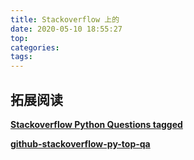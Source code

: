 ```yaml
---
title: Stackoverflow 上的
date: 2020-05-10 18:55:27
top:
categories:
tags:
---
```


## 拓展阅读

[**Stackoverflow Python Questions tagged**](https://stackoverflow.com/questions/tagged/python?page=1&sort=votes&pagesize=15) 

[**github-stackoverflow-py-top-qa**](https://github.com/wklken/stackoverflow-py-top-qa)

